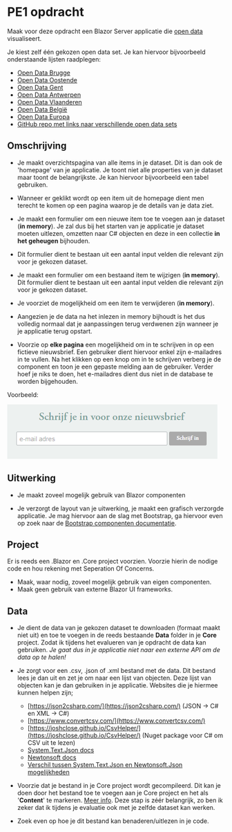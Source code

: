 # PE1 opdracht  

Maak voor deze opdracht een Blazor Server applicatie die [open data](https://nl.wikipedia.org/wiki/Open_data) visualiseert.

Je kiest zelf één gekozen open data set. Je kan hiervoor bijvoorbeeld onderstaande lijsten raadplegen:

- [Open Data Brugge](https://www.brugge.be/opendata)
- [Open Data Oostende](https://www.oostende.be/opendata)
- [Open Data Gent](https://data.stad.gent/)
- [Open Data Antwerpen](https://www.antwerpen.be/open-data)
- [Open Data Vlaanderen](https://www.vlaanderen.be/datavindplaats)
- [Open Data België](https://data.gov.be/en)
- [Open Data Europa](https://data.europa.eu/en)
- [GitHub repo met links naar verschillende open data sets](https://github.com/awesomedata/awesome-public-datasets)

## Omschrijving

- Je maakt overzichtspagina van alle items in je dataset. Dit is dan ook de 'homepage' van je applicatie. Je toont niet alle properties van je dataset maar toont de belangrijkste. Je kan hiervoor bijvoorbeeld een tabel gebruiken.

- Wanneer er geklikt wordt op een item uit de homepage dient men terecht te komen op een pagina waarop je de details van je data ziet.

- Je maakt een formulier om een nieuwe item toe te voegen aan je dataset (**in memory**). Je zal dus bij het starten van je applicatie je dataset moeten uitlezen, omzetten naar C# objecten en deze in een collectie **in het geheugen** bijhouden. 

- Dit formulier dient te bestaan uit een aantal input velden die relevant zijn voor je gekozen dataset.

- Je maakt een formulier om een bestaand item te wijzigen (**in memory**). Dit formulier dient te bestaan uit een aantal input velden die relevant zijn voor je gekozen dataset.

- Je voorziet de mogelijkheid om een item te verwijderen (**in memory**).

- Aangezien je de data na het inlezen in memory bijhoudt is het dus volledig normaal dat je aanpassingen terug verdwenen zijn wanneer je je applicatie terug opstart.

- Voorzie op **elke pagina** een mogelijkheid om in te schrijven in op een fictieve nieuwsbrief. Een gebruiker dient hiervoor enkel zijn e-mailadres in te vullen. 
Na het klikken op een knop om in te schrijven verberg je de component en toon je een gepaste melding aan de gebruiker. Verder hoef je niks te doen, het e-mailadres dient dus niet in de database te worden bijgehouden.

Voorbeeld:

![](images/pin-pe-01-opendata-01.png)

## Uitwerking

- Je maakt zoveel mogelijk gebruik van Blazor componenten

- Je verzorgt de layout van je uitwerking, je maakt een grafisch verzorgde applicatie. Je mag hiervoor aan de slag met Bootstrap, ga hiervoor even op zoek naar de [Bootstrap componenten documentatie](https://getbootstrap.com/docs/5.0/getting-started/introduction/).


## Project
Er is reeds een .Blazor en .Core project voorzien. Voorzie hierin de nodige code en hou rekening met Seperation Of Concerns.

- Maak, waar nodig, zoveel mogelijk gebruik van eigen componenten.
- Maak geen gebruik van externe Blazor UI frameworks.

## Data

- Je dient de data van je gekozen dataset te downloaden (formaat maakt niet uit) en toe te voegen in de reeds bestaande **Data** folder in je **Core** project. Zodat ik tijdens het evalueren van je opdracht de data kan gebruiken. *Je gaat dus in je applicatie niet naar een externe API om de data op te halen!*

- Je zorgt voor een .csv, .json of .xml bestand met de data. Dit bestand lees je dan uit en zet je om naar een lijst van objecten. Deze lijst van objecten kan je dan gebruiken in je applicatie. Websites die je hiermee kunnen helpen zijn;
	- [https://json2csharp.com/](https://json2csharp.com/) (JSON -> C# en XML -> C#)
	- [https://www.convertcsv.com/](https://www.convertcsv.com/)
	- [https://joshclose.github.io/CsvHelper/](https://joshclose.github.io/CsvHelper/) (Nuget package voor C# om CSV uit te lezen)
	- [System.Text.Json docs](https://learn.microsoft.com/en-us/dotnet/api/system.text.json?view=net-6.0)
	- [Newtonsoft docs](https://www.newtonsoft.com/json)
	- [Verschil tussen System.Text.Json en Newtonsoft.Json mogelijkheden](https://learn.microsoft.com/en-us/dotnet/standard/serialization/system-text-json/migrate-from-newtonsoft?pivots=dotnet-6-0)

- Voorzie dat je bestand in je Core project wordt gecompileerd. Dit kan je doen door het bestand toe te voegen aan je Core project en het als '**Content**' te markeren. [Meer info](https://learn.microsoft.com/en-us/visualstudio/ide/build-actions?view=vs-2022). Deze stap is zéér belangrijk, zo ben ik zeker dat ik tijdens je evaluatie ook met je zelfde dataset kan werken. 
- Zoek even op hoe je dit bestand kan benaderen/uitlezen in je code.

